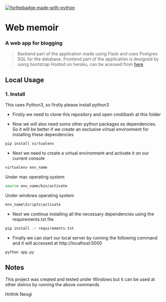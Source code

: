 [![forthebadge made-with-python](http://ForTheBadge.com/images/badges/made-with-python.svg)](https://www.python.org/)

# Web memoir
### A web app for blogging 

> Backend part of the application made using Flask and uses Postgres SQL for the database.
> Frontend part of the application is designed by using bootstrap
> Hosted on heroku, can be acessed from [here](https://limbic-blook.herokuapp.com) 


## Local Usage

### 1. Install
This uses Python3, so firstly please install python3

- Firstly we need to clone this repository and open cmd/bash at this folder

- Now we will also need some other python packages as dependencies. So it will be better if we create an exclusive virtual environment for installing these dependencies
```bash
pip install virtualenv
```
- Next we need to create a virtual environment and activate it on our current console
```bash
virtualenv env_name
```
Under mac operating system
```bash
source env_name/bin/activate
```
Under windows operating system
```bash
env_name\Scripts\activate
```
- Next we continue installing all the necessary dependencies using the requirements.txt file
```bash
pip install -r requirements.txt
```
- Finally we can start our local server by running the following command and it will accessed at http://localhost:5000
```bash
python app.py
```

## Notes
This project was created and tested under Windows but it can be used at other distros by running the above commands

Hrithik Neogi
